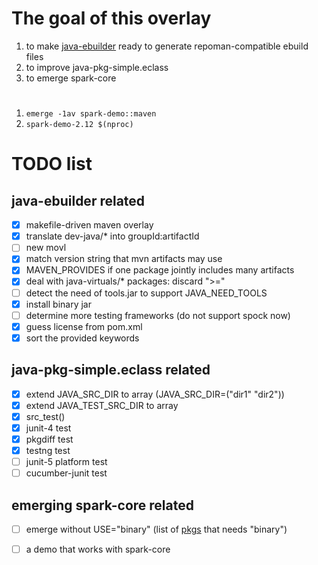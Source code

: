 
# The goal of this overlay
1. to make [java-ebuilder](https://github.com/6-6-6/java-ebuilder) ready to generate repoman-compatible ebuild files
2. to improve java-pkg-simple.eclass
3. to emerge spark-core

#
1. `emerge -1av spark-demo::maven`
2. `spark-demo-2.12 $(nproc)`

# TODO list
## java-ebuilder related
- [x] makefile-driven maven overlay
- [x] translate dev-java/\* into groupId:artifactId
- [ ] new movl
- [x] match version string that mvn artifacts may use
- [x] MAVEN_PROVIDES if one package jointly includes many artifacts
- [x] deal with java-virtuals/\* packages: discard ">="
- [ ] detect the need of tools.jar to support JAVA\_NEED\_TOOLS
- [x] install binary jar
- [ ] determine more testing frameworks (do not support spock now)
- [x] guess license from pom.xml
- [x] sort the provided keywords

## java-pkg-simple.eclass related
- [x] extend JAVA_SRC_DIR to array (JAVA_SRC_DIR=("dir1" "dir2"))
- [x] extend JAVA_TEST_SRC_DIR to array
- [x] src\_test()
- [x] junit-4 test
- [x] pkgdiff test
- [x] testng test
- [ ] junit-5 platform test
- [ ] cucumber-junit test

## emerging spark-core related
- [ ] emerge without USE="binary" (list of [pkgs](./pkgs-need-binary.txt) that needs "binary")
- [ ] a demo that works with spark-core

